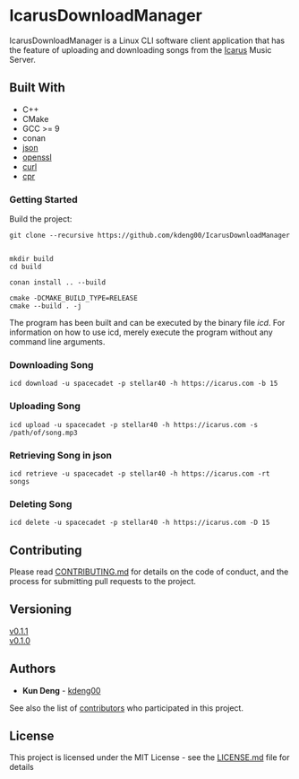 # IcarusDownloadManager

IcarusDownloadManager is a Linux CLI software client application that has the feature of uploading and downloading songs from the [Icarus](https://github.com/kdeng00/Icarus) Music Server. 


## Built With

* C++
* CMake
* GCC >= 9
* conan
* [json](https://github.com/nlohmann/json)
* [openssl](https://github.com/openssl/openssl)
* [curl](https://github.com/curl/curl)
* [cpr](https://github.com/libcpr/cpr)


### Getting Started

Build the project:

```
git clone --recursive https://github.com/kdeng00/IcarusDownloadManager


mkdir build
cd build

conan install .. --build

cmake -DCMAKE_BUILD_TYPE=RELEASE
cmake --build . -j
```

The program has been built and can be executed by the binary file *icd*. For information on how to use icd, merely execute the program without any command line arguments.

### Downloading Song
``icd download -u spacecadet -p stellar40 -h https://icarus.com -b 15``

### Uploading Song
``icd upload -u spacecadet -p stellar40 -h https://icarus.com -s /path/of/song.mp3``

### Retrieving Song in json
``icd retrieve -u spacecadet -p stellar40 -h https://icarus.com -rt songs``

### Deleting Song
``icd delete -u spacecadet -p stellar40 -h https://icarus.com -D 15``


## Contributing

Please read [CONTRIBUTING.md](CONTRIBUTING.md) for details on the code of conduct, and the process for submitting pull requests to the project.

## Versioning

[v0.1.1](https://github.com/kdeng00/IcarusDownloadManager/releases/tag/v0.1.1)  
[v0.1.0](https://github.com/kdeng00/IcarusDownloadManager/releases/tag/0.1.0)

## Authors

* **Kun Deng** - [kdeng00](https://github.com/kdeng00)

See also the list of [contributors](https://github.com/kdeng00/Icarus/graphs/contributors) who participated in this project.

## License

This project is licensed under the MIT License - see the [LICENSE.md](LICENSE.md) file for details
